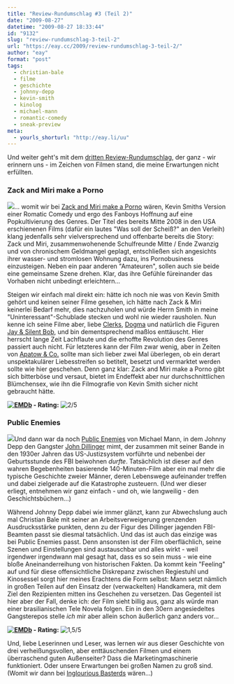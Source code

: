```yaml
---
title: "Review-Rundumschlag #3 (Teil 2)"
date: "2009-08-27"
datetime: "2009-08-27 18:33:44"
id: "9132"
slug: "review-rundumschlag-3-teil-2"
url: "https://eay.cc/2009/review-rundumschlag-3-teil-2/"
author: "eay"
format: "post"
tags:
  - christian-bale
  - filme
  - geschichte
  - johnny-depp
  - kevin-smith
  - kinolog
  - michael-mann
  - romantic-comedy
  - sneak-preview
meta:
  - yourls_shorturl: "http://eay.li/uu"
---
```


Und weiter geht's mit dem [dritten Review-Rundumschlag](//eay.cc/2009/review-rundumschlag-3-teil-1/), der ganz - wir erinnern uns - im Zeichen von Filmen stand, die meine Erwartungen nicht erfüllten.

### Zack and Miri make a Porno

![](https://eay.cc/uploads/2009/zackandmiri.jpg)... womit wir bei [Zack and Miri make a Porno](http://www.imdb.com/title/tt1007028/) wären, Kevin Smiths Version einer Romatic Comedy und ergo des Fanboys Hoffnung auf eine Popkultivierung des Genres. Der Titel des bereits Mitte 2008 in den USA erschienenen Films (dafür ein lautes "Was soll der Scheiß?" an den Verleih) klang jedenfalls sehr vielversprechend und offenbarte bereits die Story: Zack und Miri, zusammenwohenende Schulfreunde Mitte / Ende Zwanzig und von chronischem Geldmangel geplagt, entschließen sich angesichts ihrer wasser- und stromlosen Wohnung dazu, ins Pornobusiness einzusteigen. Neben ein paar anderen "Amateuren", sollen auch sie beide eine gemeinsame Szene drehen. Klar, das ihre Gefühle füreinander das Vorhaben nicht unbedingt erleichtern...

Steigen wir einfach mal direkt ein: hätte ich noch nie was von Kevin Smith gehört und keinen seiner Filme gesehen, ich hätte nach Zack & Miri keinerlei Bedarf mehr, dies nachzuholen und würde Herrn Smith in meine "Uninteressant"-Schublade stecken und wohl nie wieder rausholen. Nun kenne ich seine Filme aber, liebe [Clerks](http://www.amazon.de/exec/obidos/ASIN/B0019LZIEC/eayznet-21), [Dogma](http://www.amazon.de/exec/obidos/ASIN/B00004ZEFW/eayznet-21) und natürlich die Figuren [Jay & Silent Bob](//eay.cc/2009/gif-der-woche-26/), und bin dementsprechend maßlos enttäuscht. Hier herrscht lange Zeit Lachflaute und die erhoffte Revolution des Genres passiert auch nicht. Für letzteres kann der Film zwar wenig, aber in Zeiten von [Apatow & Co.](//eay.cc/tag/judd-apatow/) sollte man sich lieber zwei Mal überlegen, ob ein derart unspektakulärer Liebesstreifen so betitelt, besetzt und vermarktet werden sollte wie hier geschehen. Denn ganz klar: Zack and Miri make a Porno gibt sich bitterböse und versaut, bietet im Endeffekt aber nur durchschnittlichen Blümchensex, wie ihn die Filmografie von Kevin Smith sicher nicht gebraucht hätte.

 **[![EMDb](/uploads/pages/emdb/emdb_mini.gif)](http://eay.cc/emdb/) - Rating:** ![2/5](/uploads/pages/emdb/s_2.gif)

### Public Enemies

![](https://eay.cc/uploads/2009/publicenemies.jpg)Und dann war da noch [Public Enemies](http://www.imdb.com/title/tt1152836/) von Michael Mann, in dem Johnny Depp den Gangster [John Dillinger](http://de.wikipedia.org/wiki/John_Dillinger) mimt, der zusammen mit seiner Bande in den 1930er Jahren das US-Justizsystem vorführte und nebenbei der Geburtsstunde des FBI beiwohnen _durfte_. Tatsächlich ist dieser auf den wahren Begebenheiten basierende 140-Minuten-Film aber ein mal mehr die typische Geschichte zweier Männer, deren Lebenswege aufeinander treffen und dabei zielgerade auf die Katastrophe zusteuern. (Und wer dieser erliegt, entnehmen wir ganz einfach - und oh, wie langweilig - den Geschichtsbüchern...)

Während Johnny Depp dabei wie immer glänzt, kann zur Abwechslung auch mal Christian Bale mit seiner an Arbeitsverweigerung grenzenden Ausdrucksstärke punkten, denn zu der Figur des Dillinger jagenden FBI-Beamten passt sie diesmal tatsächlich. Und das ist auch das einzige was bei Public Enemies passt. Denn ansonsten ist der Film oberflächlich, seine Szenen und Einstellungen sind austauschbar und alles wirkt - weil irgendwer irgendwann mal gesagt hat, dass es so sein muss - wie eine bloße Aneinanderreihung von historischen Fakten. Da kommt kein "Feeling" auf und für diese offensichtliche Diskrepanz zwischen Regiestuhl und Kinosessel sorgt hier meines Erachtens die Form selbst: Mann setzt nämlich in großen Teilen auf den Einsatz der (verwackelten) Handkamera, mit dem Ziel den Rezipienten mitten ins Geschehen zu versetzen. Das Gegenteil ist hier aber der Fall, denke ich: der Film sieht billig aus, ganz als würde man einer brasilianischen Tele Novela folgen. Ein in den 30ern angesiedeltes Gangsterepos stelle _ich_ mir aber allein schon äußerlich ganz anders vor...

 **[![EMDb](/uploads/pages/emdb/emdb_mini.gif)](http://eay.cc/emdb/) - Rating:** ![1,5/5](/uploads/pages/emdb/s_1-5.gif)

Und, liebe Leserinnen und Leser, was lernen wir aus dieser Geschichte von drei verheißungsvollen, aber enttäuschenden Filmen und einem überraschend guten Außenseiter? Dass die Marketingmaschinerie funktioniert. Oder unsere Erwartungen bei großen Namen zu groß sind. (Womit wir dann bei [Inglourious Basterds](//eay.cc/2009/inglourious-basterds-review/) wären...)
